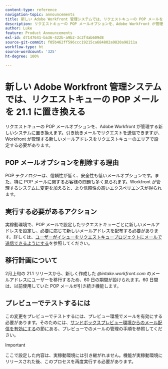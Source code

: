 ```yaml
---
content-type: reference
navigation-topic: announcements
title: 新しい Adobe Workfront 管理システムでは、リクエストキューの POP メールを 21.1 に置き換える
description: リクエストキューの POP メールオプションを、Adobe Workfront が管理する新しいシステムに置き換えます。引き続きメールでリクエストを送信できますが、Workfront が管理する新しいメールアドレスをリクエストキューのエリアで設定する必要があります。
author: Luke
feature: Product Announcements
exl-id: d7147641-ba36-422b-a9b2-3c2f4ab609d8
source-git-commit: f05b462ff596ccc19215ca684802a9820a98211a
workflow-type: ht
source-wordcount: '325'
ht-degree: 100%

---
```


# 新しい Adobe Workfront 管理システムでは、リクエストキューの POP メールを 21.1 に置き換える

リクエストキューの POP メールオプションを、Adobe Workfront が管理する新しいシステムに置き換えます。引き続きメールでリクエストを送信できますが、Workfront が管理する新しいメールアドレスをリクエストキューのエリアで設定する必要があります。

## POP メールオプションを削除する理由

POP テクノロジーは、信頼性が低く、安全性も低いメールオプションです。また、特に POP メールに関するお客様の問題も多く見られます。Workfront が管理するシステムに変更を加えると、より信頼性の高いエクスペリエンスが得られます。

## 実行する必要があるアクション

実稼動環境で、POP メールで設定したリクエストキューごとに新しいメールアドレスを設定し、必要に応じて新しいメールアドレスを配布する必要があります。詳しくは、[ユーザーがイシューをリクエストキュープロジェクトにメールで送信できるようにする](/help/quicksilver/manage-work/requests/create-requests/enable-email-issues-into-projects.md)を参照してください。

## 移行計画について

2月上旬の 21.1 リリースから、新しく作成した *@intake.workfront.com* のメールアドレスにユーザーを移行するため、60 日の期間が設けられます。60 日間は、以前使用していた POP メールが引き続き機能します。

## プレビューでテストするには

この変更をプレビューでテストするには、プレビュー環境でメールを有効にする必要があります。そのためには、[サンドボックスプレビュー環境からのメール配信を有効にする](../../../workfront-basics/using-notifications/enable-delivery-emails-from-preview-sandbox-environment.md)の節にある、プレビューでのメールの管理の手順を参照してください。

>[!IMPORTANT]
>
>ここで設定した内容は、実稼動環境には引き継がれません。機能が実稼動環境にリリースされた後、このプロセスを再度実行する必要があります。
